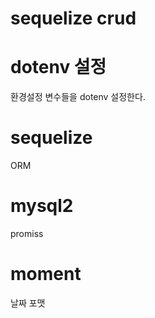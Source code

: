 # sequelize crud

# dotenv 설정
환경설정 변수들을 dotenv 설정한다.

# sequelize
ORM

# mysql2
promiss

# moment 
날짜 포맷